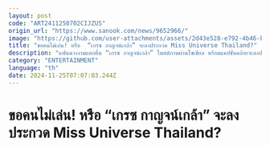 ```yaml
---
layout: post
code: "ART2411250702CIJZUS"
origin_url: "https://www.sanook.com/news/9652966/"
image: "https://github.com/user-attachments/assets/2d43e528-e792-4b46-b7ec-9eaf6e794c1b"
title: "ขอคนไม่เล่น! หรือ  “เกรซ กาญจน์เกล้า” จะลงประกวด Miss Universe Thailand?"
description: "แฟนนางงามแตกตื่น “เกรซ กาญจน์เกล้า” โพสต์ภาพผ่านโซเชียล พร้อมแคปชั่นคล้ายจะลงประกวด Miss Universe Thailand"
category: "ENTERTAINMENT"
language: "th"
date: 2024-11-25T07:07:03.244Z
---
```


# ขอคนไม่เล่น! หรือ  “เกรซ กาญจน์เกล้า” จะลงประกวด Miss Universe Thailand?